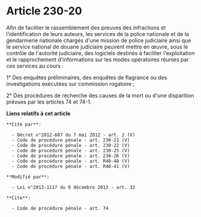 # Article 230-20

Afin de faciliter le rassemblement des preuves des infractions et l'identification de leurs auteurs, les services de la
police nationale et de la gendarmerie nationale chargés d'une mission de police judiciaire ainsi que le service national de
douane judiciaire peuvent mettre en œuvre, sous le contrôle de l'autorité judiciaire, des logiciels destinés à faciliter
l'exploitation et le rapprochement d'informations sur les modes opératoires réunies par ces services au cours : 

1° Des enquêtes préliminaires, des enquêtes de flagrance ou des investigations exécutées sur commission rogatoire ; 

2° Des procédures de recherche des causes de la mort ou d'une disparition prévues par les articles 74 et 74-1.

**Liens relatifs à cet article**

	**Cité par**:

	  - Décret n°2012-687 du 7 mai 2012 - art. 2 (V)
	  - Code de procédure pénale - art. 230-21 (V)
	  - Code de procédure pénale - art. 230-22 (V)
	  - Code de procédure pénale - art. 230-25 (V)
	  - Code de procédure pénale - art. 230-26 (V)
	  - Code de procédure pénale - art. R40-40 (V)
	  - Code de procédure pénale - art. R40-41 (V)

	**Modifié par**:

	  - Loi n°2013-1117 du 6 décembre 2013 - art. 32

	**Cite**:

	  - Code de procédure pénale - art. 74
